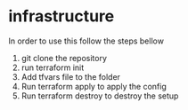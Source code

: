 # infrastructure

In order to use this follow the steps bellow


1. git clone the repository
2. run terraform init
3. Add tfvars file to the folder
4. Run terraform apply to apply the config
5. Run terraform destroy to destroy the setup
